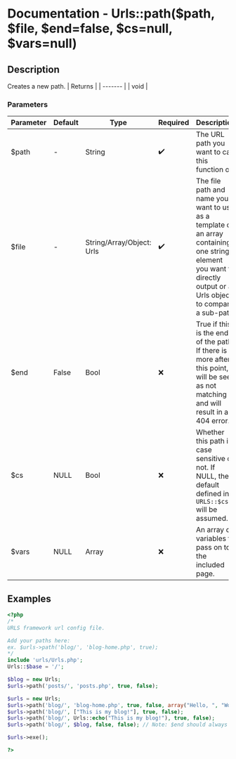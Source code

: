 # Documentation - Urls::path($path, $file, $end=false, $cs=null, $vars=null)
## Description
Creates a new path.
| Returns |
| ------- |
|  void   |

### Parameters
| Parameter | Default |  Type  |      Required      | Description |
| --------- | ------- | ------ | ------------------ | ----------- |
|   $path   | -       | String | :heavy_check_mark: | The URL path you want to call this function on. |
|   $file   | -       | String/Array/Object: Urls | :heavy_check_mark: | The file path and name you want to use as a template or an array containing one string element you want to directly output or a Urls object to compare a sub-path. |
|   $end    | False   | Bool   | :x:                | True if this is the end of the path. If there is more after this point, it will be seen as not matching and will result in a 404 error. |
|   $cs     | NULL    | Bool   | :x:                | Whether this path is case sensitive or not. If NULL, the default defined in `URLS::$cs` will be assumed. |
|   $vars   | NULL    | Array  | :x:                | An array of variables to pass on to the included page. |
## Examples
```PHP
<?php
/*
URLS framework url config file.

Add your paths here:
ex. $urls->path('blog/', 'blog-home.php', true);
*/
include 'urls/Urls.php';
Urls::$base = '/';

$blog = new Urls;
$urls->path('posts/', 'posts.php', true, false);

$urls = new Urls;
$urls->path('blog/', 'blog-home.php', true, false, array("Hello, ", "World!"));
$urls->path('blog/', ["This is my blog!"], true, false);
$urls->path('blog/', Urls::echo("This is my blog!"), true, false);
$urls->path('blog/', $blog, false, false); // Note: $end should always be false if $file is type object or else, $blog will not be called

$urls->exe();

?>
```
